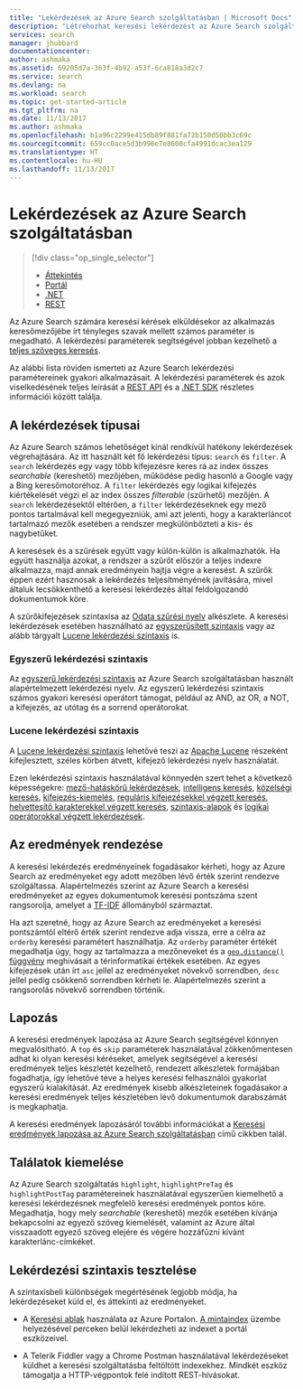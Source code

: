 ```yaml
---
title: "Lekérdezések az Azure Search szolgáltatásban | Microsoft Docs"
description: "Létrehozhat keresési lekérdezést az Azure Search szolgáltatásban, a keresési eredmények szűrését és rendezését pedig keresési paraméterek használatával végezheti el."
services: search
manager: jhubbard
documentationcenter: 
author: ashmaka
ms.assetid: 69205d7a-363f-4b92-a53f-6ca818a3d2c7
ms.service: search
ms.devlang: na
ms.workload: search
ms.topic: get-started-article
ms.tgt_pltfrm: na
ms.date: 11/13/2017
ms.author: ashmaka
ms.openlocfilehash: b1a96c2299e415db89f881fa72b150d50bb3c69c
ms.sourcegitcommit: 659cc0ace5d3b996e7e8608cfa4991dcac3ea129
ms.translationtype: HT
ms.contentlocale: hu-HU
ms.lasthandoff: 11/13/2017
---
```

# <a name="queries-in-azure-search"></a>Lekérdezések az Azure Search szolgáltatásban
> [!div class="op_single_selector"]
> * [Áttekintés](search-query-overview.md)
> * [Portál](search-explorer.md)
> * [.NET](search-query-dotnet.md)
> * [REST](search-query-rest-api.md)
> 
> 

Az Azure Search számára keresési kérések elküldésekor az alkalmazás keresőmezőjébe írt tényleges szavak mellett számos paraméter is megadható. A lekérdezési paraméterek segítségével jobban kezelhető a [teljes szöveges keresés](search-lucene-query-architecture.md).

Az alábbi lista röviden ismerteti az Azure Search lekérdezési paramétereinek gyakori alkalmazásait. A lekérdezési paraméterek és azok viselkedésének teljes leírását a [REST API](https://docs.microsoft.com/rest/api/searchservice/Search-Documents) és a [.NET SDK](https://docs.microsoft.com/dotnet/api/microsoft.azure.search.models.searchparameters#microsoft_azure_search_models_searchparameters#properties_summary) részletes információi között találja.

## <a name="types-of-queries"></a>A lekérdezések típusai
Az Azure Search számos lehetőséget kínál rendkívül hatékony lekérdezések végrehajtására. Az itt használt két fő lekérdezési típus: `search` és `filter`. A `search` lekérdezés egy vagy több kifejezésre keres rá az index összes *searchable* (kereshető) mezőjében, működése pedig hasonló a Google vagy a Bing keresőmotoréhoz. A `filter` lekérdezés egy logikai kifejezés kiértékelését végzi el az index összes *filterable* (szűrhető) mezőjén. A `search` lekérdezésektől eltérően, a `filter` lekérdezéseknek egy mező pontos tartalmával kell megegyezniük, ami azt jelenti, hogy a karakterláncot tartalmazó mezők esetében a rendszer megkülönbözteti a kis- és nagybetűket.

A keresések és a szűrések együtt vagy külön-külön is alkalmazhatók. Ha együtt használja azokat, a rendszer a szűrőt először a teljes indexre alkalmazza, majd annak eredményein hajtja végre a keresést. A szűrők éppen ezért hasznosak a lekérdezés teljesítményének javítására, mivel általuk lecsökkenthető a keresési lekérdezés által feldolgozandó dokumentumok köre.

A szűrőkifejezések szintaxisa az [Odata szűrési nyelv](https://docs.microsoft.com/rest/api/searchservice/OData-Expression-Syntax-for-Azure-Search) alkészlete. A keresési lekérdezések esetében használható az [egyszerűsített szintaxis](https://docs.microsoft.com/rest/api/searchservice/Simple-query-syntax-in-Azure-Search) vagy az alább tárgyalt [Lucene lekérdezési szintaxis](https://docs.microsoft.com/rest/api/searchservice/Lucene-query-syntax-in-Azure-Search) is.

### <a name="simple-query-syntax"></a>Egyszerű lekérdezési szintaxis
Az [egyszerű lekérdezési szintaxis](https://docs.microsoft.com/rest/api/searchservice/Simple-query-syntax-in-Azure-Search) az Azure Search szolgáltatásban használt alapértelmezett lekérdezési nyelv. Az egyszerű lekérdezési szintaxis számos gyakori keresési operátort támogat, például az AND, az OR, a NOT, a kifejezés, az utótag és a sorrend operátorokat.

### <a name="lucene-query-syntax"></a>Lucene lekérdezési szintaxis
A [Lucene lekérdezési szintaxis](https://docs.microsoft.com/rest/api/searchservice/Lucene-query-syntax-in-Azure-Search) lehetővé teszi az [Apache Lucene](https://lucene.apache.org/core/4_10_2/queryparser/org/apache/lucene/queryparser/classic/package-summary.html) részeként kifejlesztett, széles körben átvett, kifejező lekérdezési nyelv használatát.

Ezen lekérdezési szintaxis használatával könnyedén szert tehet a következő képességekre: [mező-hatáskörű lekérdezések](https://docs.microsoft.com/rest/api/searchservice/Lucene-query-syntax-in-Azure-Search#bkmk_fields), [intelligens keresés](https://docs.microsoft.com/rest/api/searchservice/Lucene-query-syntax-in-Azure-Search#bkmk_fuzzy), [közelségi keresés](https://docs.microsoft.com/rest/api/searchservice/Lucene-query-syntax-in-Azure-Search#bkmk_proximity), [kifejezés-kiemelés](https://docs.microsoft.com/rest/api/searchservice/Lucene-query-syntax-in-Azure-Search#bkmk_termboost), [reguláris kifejezésekkel végzett keresés](https://docs.microsoft.com/rest/api/searchservice/Lucene-query-syntax-in-Azure-Search#bkmk_regex), [helyettesítő karakterekkel végzett keresés](https://docs.microsoft.com/rest/api/searchservice/Lucene-query-syntax-in-Azure-Search#bkmk_wildcard), [szintaxis-alapok](https://docs.microsoft.com/rest/api/searchservice/Lucene-query-syntax-in-Azure-Search#bkmk_syntax) és [logikai operátorokkal végzett lekérdezések](https://docs.microsoft.com/rest/api/searchservice/Lucene-query-syntax-in-Azure-Search#bkmk_boolean).

## <a name="ordering-results"></a>Az eredmények rendezése
A keresési lekérdezés eredményeinek fogadásakor kérheti, hogy az Azure Search az eredményeket egy adott mezőben lévő érték szerint rendezve szolgáltassa. Alapértelmezés szerint az Azure Search a keresési eredményeket az egyes dokumentumok keresési pontszáma szent rangsorolja, amelyet a [TF-IDF](https://en.wikipedia.org/wiki/Tf%E2%80%93idf) állományból származtat.

Ha azt szeretné, hogy az Azure Search az eredményeket a keresési pontszámtól eltérő érték szerint rendezve adja vissza, erre a célra az `orderby` keresési paramétert használhatja. Az `orderby` paraméter értékét megadhatja úgy, hogy az tartalmazza a mezőneveket és a [`geo.distance()` függvény](https://docs.microsoft.com/rest/api/searchservice/OData-Expression-Syntax-for-Azure-Search) meghívásait a térinformatikai értékek esetében. Az egyes kifejezések után írt `asc` jellel az eredményeket növekvő sorrendben, `desc` jellel pedig csökkenő sorrendben kérheti le. Alapértelmezés szerint a rangsorolás növekvő sorrendben történik.

## <a name="paging"></a>Lapozás
A keresési eredmények lapozása az Azure Search segítségével könnyen megvalósítható. A `top` és `skip` paraméterek használatával zökkenőmentesen adhat ki olyan keresési kéréseket, amelyek segítségével a keresési eredmények teljes készletét kezelhető, rendezett alkészletek formájában fogadhatja, így lehetővé téve a helyes keresési felhasználói gyakorlat egyszerű kialakítását. Az eredmények kisebb alkészleteinek fogadásakor a keresési eredmények teljes készletében lévő dokumentumok darabszámát is megkaphatja.

A keresési eredmények lapozásáról további információkat a [Keresési eredmények lapozása az Azure Search szolgáltatásban](search-pagination-page-layout.md) című cikkben talál.

## <a name="hit-highlighting"></a>Találatok kiemelése
Az Azure Search szolgáltatás `highlight`, `highlightPreTag` és `highlightPostTag` paramétereinek használatával egyszerűen kiemelhető a keresési lekérdezésnek megfelelő keresési eredmények pontos köre. Megadhatja, hogy mely *searchable* (kereshető) mezők esetében kívánja bekapcsolni az egyező szöveg kiemelését, valamint az Azure által visszaadott egyező szöveg elejére és végére hozzáfűzni kívánt karakterlánc-címkéket.

## <a name="try-out-query-syntax"></a>Lekérdezési szintaxis tesztelése

A szintaxisbeli különbségek megértésének legjobb módja, ha lekérdezéseket küld el, és áttekinti az eredményeket.

+ A [Keresési ablak](search-explorer.md) használata az Azure Portalon. [A mintaindex](search-get-started-portal.md) üzembe helyezésével perceken belül lekérdezheti az indexet a portál eszközeivel.

+ A Telerik Fiddler vagy a Chrome Postman használatával lekérdezéseket küldhet a keresési szolgáltatásba feltöltött indexekhez. Mindkét eszköz támogatja a HTTP-végpontok felé indított REST-hívásokat. 